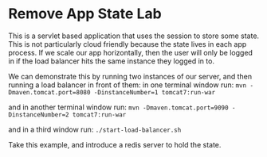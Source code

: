 # Remove App State Lab

This is a servlet based application that uses the session to store some state.
This is not particularly cloud friendly because the state lives in each app process.
If we scale our app horizontally, then the user will only be logged in if the load balancer
hits the same instance they logged in to.

We can demonstrate this by running two instances of our server, and then running a load balancer in front of them:
in one terminal window run:
`mvn -Dmaven.tomcat.port=8080 -DinstanceNumber=1 tomcat7:run-war`

and in another terminal window run:
`mvn -Dmaven.tomcat.port=9090 -DinstanceNumber=2 tomcat7:run-war`

and in a third window run:
`./start-load-balancer.sh`

Take this example, and introduce a redis server to hold the state.
